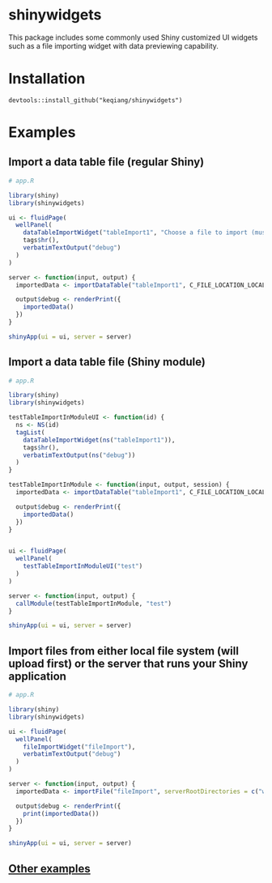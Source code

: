 # shinywidgets
This package includes some commonly used Shiny customized UI widgets such as a file importing widget with data previewing capability.

# Installation
`devtools::install_github("keqiang/shinywidgets")`

# Examples

## Import a data table file (regular Shiny)
```R
# app.R

library(shiny)
library(shinywidgets)

ui <- fluidPage(
  wellPanel(
    dataTableImportWidget("tableImport1", "Choose a file to import (must be comma or tab separated)"),
    tags$hr(),
    verbatimTextOutput("debug")
  )
)

server <- function(input, output) {
  importedData <- importDataTable("tableImport1", C_FILE_LOCATION_LOCAL)

  output$debug <- renderPrint({
    importedData()
  })
}

shinyApp(ui = ui, server = server)
```

## Import a data table file (Shiny module)
```R
# app.R

library(shiny)
library(shinywidgets)

testTableImportInModuleUI <- function(id) {
  ns <- NS(id)
  tagList(
    dataTableImportWidget(ns("tableImport1")),
    tags$hr(),
    verbatimTextOutput(ns("debug"))
  )
}

testTableImportInModule <- function(input, output, session) {
  importedData <- importDataTable("tableImport1", C_FILE_LOCATION_LOCAL)

  output$debug <- renderPrint({
    importedData()
  })
}


ui <- fluidPage(
  wellPanel(
    testTableImportInModuleUI("test")
  )
)

server <- function(input, output) {
  callModule(testTableImportInModule, "test")
}

shinyApp(ui = ui, server = server)
```

## Import files from either local file system (will upload first) or the server that runs your Shiny application
```R
# app.R

library(shiny)
library(shinywidgets)

ui <- fluidPage(
  wellPanel(
    fileImportWidget("fileImport"),
    verbatimTextOutput("debug")
  )
)

server <- function(input, output) {
  importedData <- importFile("fileImport", serverRootDirectories = c("wd" = ".."))

  output$debug <- renderPrint({
    print(importedData())
  })
}

shinyApp(ui = ui, server = server)
```
## [Other examples](inst/examples)
